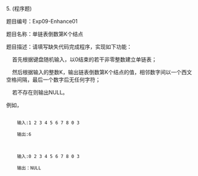 ### 

5. (程序题)

题目编号：Exp09-Enhance01

题目名称：单链表倒数第K个结点

题目描述：请填写缺失代码完成程序，实现如下功能：

    首先根据键盘随机输入，以0结束的若干非零整数建立单链表；

    然后根据输入的整数K，输出链表倒数第K个结点的值，相邻数字间以一个西文空格间隔，最后一个数字后无任何字符；

    若不存在则输出NULL。

例如，
```

    输入:1 2 3 4 5 6 7 8 0 3

    输出:6
```
```
  

    输入:0 2 3 4 5 6 7 8 0 3

    输出：NULL
```